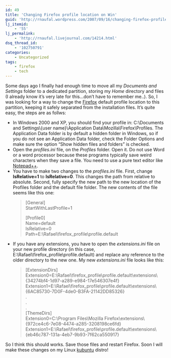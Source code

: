 ```yaml
---
id: 49
title: 'Changing Firefox profile location on Win'
guid: 'http://rnaufal.wordpress.com/2007/09/16/changing-firefox-profile-location-on-win/'
lj_itemid:
    - '55'
lj_permalink:
    - 'http://rnaufal.livejournal.com/14214.html'
dsq_thread_id:
    - '102750791'
categories:
    - Uncategorized
tags:
    - firefox
    - tech
---
```


Some days ago I finally had enough time to move all my *Documents and Settings* folder to a dedicated partition, storing my *Home* directory and files (I already know it’s very late for this…don’t have to remember me..). So, I was looking for a way to change the [Firefox](http://www.mozilla.com/en-US/firefox/) default profile location to this partition, keeping it safely separated from the installation files. It’s quite easy, the steps are as follws:

- In Windows 2000 and XP, you should find your profile in: C:\\Documents and Settings\\{user name}\\Application Data\\Mozilla\\Firefox\\Profiles. The Application Data folder is by default a hidden folder in Windows, so if you do not see an Application Data folder, check the Folder Options and make sure the option “Show hidden files and folders” is checked.
- Open the *profiles.ini* file, on the *Profiles* folder. Open it. Do not use Word or a word processor because these programs typically save weird characters when they save a file. You need to use a pure text editor like [Notepad++](http://notepad-plus.sourceforge.net/).
- You have to make two changes to the *profiles.ini* file. First, change **IsRelative=1** to **IsRelative=0**. This changes the path from relative to absolute. Second, fully specify the new path to the new location of the Profiles folder and the default file folder. The new contents of the file seems like this one:  
    > \[General\]  
    > StartWithLastProfile=1
    > 
    > \[Profile0\]  
    > Name=default  
    > IsRelative=0  
    > Path=E:\\Rafael\\firefox\_profile\\profile.default
- If you have any extensions, you have to open the *extensions.ini* file on your new profile directory (in this case, E:\\Rafael\\firefox\_profile\\profile.default) and replace any reference to the older directory to the new one. My new *extensions.ini* file looks like this:  
    > \[ExtensionDirs\]  
    > Extension0=E:\\Rafael\\firefox\_profile\\profile.default\\extensions\\{34274bf4-1d97-a289-e984-17e546307e4f}  
    > Extension1=E:\\Rafael\\firefox\_profile\\profile.default\\extensions\\{6AC85730-7D0F-4de0-B3FA-21142DD85326}  
    > .  
    > .  
    > .  
    > \[ThemeDirs\]  
    > Extension0=C:\\Program Files\\Mozilla Firefox\\extensions\\{972ce4c6-7e08-4474-a285-3208198ce6fd}  
    > Extension1=E:\\Rafael\\firefox\_profile\\profile.default\\extensions\\{eb46c787-131a-4eb7-9b93-7f62ca550917}

So I think this should works. Save those files and restart Firefox. Soon I will make these changes on my Linux [kubuntu](http://www.kubuntu.org/) distro!